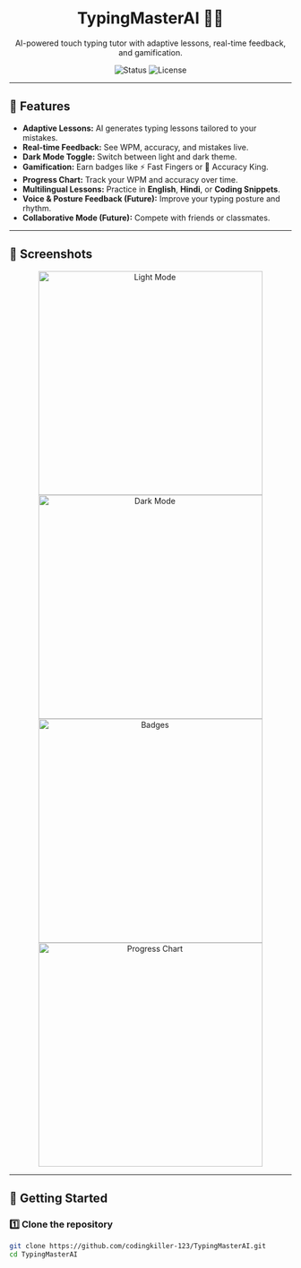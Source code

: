 <div align="center">
  <h1>TypingMasterAI 🎹🤖</h1>
  <p>AI-powered touch typing tutor with adaptive lessons, real-time feedback, and gamification.</p>
  <img src="https://img.shields.io/badge/Status-Beta-yellow" alt="Status">
  <img src="https://img.shields.io/badge/License-MIT-green" alt="License">
</div>

---

## 🌟 Features

- **Adaptive Lessons:** AI generates typing lessons tailored to your mistakes.  
- **Real-time Feedback:** See WPM, accuracy, and mistakes live.  
- **Dark Mode Toggle:** Switch between light and dark theme.  
- **Gamification:** Earn badges like ⚡ Fast Fingers or 🎯 Accuracy King.  
- **Progress Chart:** Track your WPM and accuracy over time.  
- **Multilingual Lessons:** Practice in **English**, **Hindi**, or **Coding Snippets**.  
- **Voice & Posture Feedback (Future):** Improve your typing posture and rhythm.  
- **Collaborative Mode (Future):** Compete with friends or classmates.  

---

## 📸 Screenshots

<div align="center">
  <img src="screenshots/light-mode.png" width="400" alt="Light Mode">
  <img src="screenshots/dark-mode.png" width="400" alt="Dark Mode">
</div>

<div align="center">
  <img src="screenshots/badges.png" width="400" alt="Badges">
  <img src="screenshots/progress-chart.png" width="400" alt="Progress Chart">
</div>

---

## 🚀 Getting Started

### 1️⃣ Clone the repository

```bash
git clone https://github.com/codingkiller-123/TypingMasterAI.git
cd TypingMasterAI